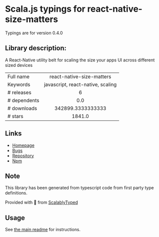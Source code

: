 
# Scala.js typings for react-native-size-matters

Typings are for version 0.4.0

## Library description:
A React-Native utility belt for scaling the size your apps UI across different sized devices

|                    |                 |
| ------------------ | :-------------: |
| Full name          | react-native-size-matters |
| Keywords           | javascript, react-native, scaling |
| # releases         | 6 |
| # dependents       | 0.0 |
| # downloads        | 342899.3333333333 |
| # stars            | 1841.0 |

## Links
- [Homepage](https://github.com/nirsky/react-native-size-matters#readme)
- [Bugs](https://github.com/nirsky/react-native-size-matters/issues)
- [Repository](https://github.com/nirsky/react-native-size-matters)
- [Npm](https://www.npmjs.com/package/react-native-size-matters)
    


## Note
This library has been generated from typescript code from first party type definitions.

Provided with :purple_heart: from [ScalablyTyped](https://github.com/oyvindberg/ScalablyTyped)

## Usage
See [the main readme](../../readme.md) for instructions.


